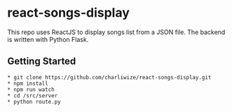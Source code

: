 # react-songs-display
This repo uses ReactJS to display songs list from a JSON file. The backend is written with Python Flask. 

## Getting Started


```
* git clone https://github.com/charliwize/react-songs-display.git
* npm install
* npm run watch
* cd /src/server 
* python route.py

```

